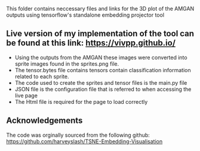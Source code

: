 This folder contains neccessary files and links for the 3D plot of the AMGAN outputs using tensorflow's standalone embedding projector tool
## Live version of my implementation of the tool can be found at this link: https://vivpp.github.io/

- Using the outputs from the AMGAN these images were converted into sprite images found in the sprites.png file.
- The tensor.bytes file contains tensors contain classification information related to each sprite.
- The code used to create the sprites and tensor files is the main.py file
- JSON file is the configuration file that is referred to when accessing the live page
- The Html file is required for the page to load correctly

## Acknowledgements
The code was orginally sourced from the following github: https://github.com/harveyslash/TSNE-Embedding-Visualisation
